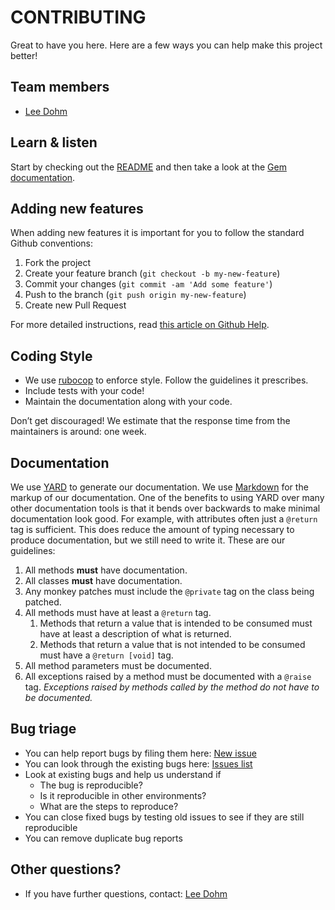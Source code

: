 # CONTRIBUTING

Great to have you here. Here are a few ways you can help make this project better!

## Team members

* [Lee Dohm](https://github.com/lee-dohm)

## Learn & listen

Start by checking out the [README](README.md) and then take a look at the [Gem documentation](http://rubydoc.info/gems/kangaruby/frames).

## Adding new features

When adding new features it is important for you to follow the standard Github conventions:

1. Fork the project
2. Create your feature branch (`git checkout -b my-new-feature`)
3. Commit your changes (`git commit -am 'Add some feature'`)
4. Push to the branch (`git push origin my-new-feature`)
5. Create new Pull Request

For more detailed instructions, read [this article on Github Help](https://help.github.com/articles/creating-a-pull-request).

## Coding Style

* We use [rubocop](http://batsov.com/rubocop/) to enforce style.  Follow the guidelines it prescribes.
* Include tests with your code!
* Maintain the documentation along with your code.

Don’t get discouraged! We estimate that the response time from the maintainers is around: one week.

## Documentation

We use [YARD][yard] to generate our documentation. We use [Markdown][markdown] for the markup of our documentation. One of the benefits to using YARD over many other documentation tools is that it bends over backwards to make minimal documentation look good. For example, with attributes often just a `@return` tag is sufficient. This does reduce the amount of typing necessary to produce documentation, but we still need to write it. These are our guidelines:

1. All methods **must** have documentation.
1. All classes **must** have documentation.
1. Any monkey patches must include the `@private` tag on the class being patched.
1. All methods must have at least a `@return` tag.
    1. Methods that return a value that is intended to be consumed must have at least a description of what is returned.
    1. Methods that return a value that is not intended to be consumed must have a `@return [void]` tag.
1. All method parameters must be documented.
1. All exceptions raised by a method must be documented with a `@raise` tag. *Exceptions raised by methods called by the method do not have to be documented.*

## Bug triage

* You can help report bugs by filing them here: [New issue](https://github.com/lee-dohm/kangaruby/issues/new)
* You can look through the existing bugs here: [Issues list](https://github.com/lee-dohm/kangaruby/issues)
* Look at existing bugs and help us understand if
    * The bug is reproducible?
    * Is it reproducible in other environments?
    * What are the steps to reproduce?
* You can close fixed bugs by testing old issues to see if they are still reproducible
* You can remove duplicate bug reports

<!--
## Beta testing

This section explains if your project needs beta testing. Explain why early releases require heavy testing and how they can help with specially across browsers and on different hardware.

* For our project you can find the roadmap and features that require testing from here:

## Translations

This section includes any instructions or translation needs your project has.

* You can help us translate our project here:

## Documentation

This section includes any help you need with the documentation and where it can be found. Code needs explanation, and sometimes those who know the code well have trouble explaining it to someone just getting into it.

* Help us with documentation here

## Community

This section includes ideas on how non-developers can help with the project. Here's a few examples:

* You can help us answer questions our users have here:
* You can help build and design our website here:
* You can help write blog posts about the project by:
* You can help with newsletters and internal communications by:

* Create an example of the project in real world by building something or
showing what others have built.
* Write about other people’s projects based on this project. Show how
it’s used in daily life. Take screenshots and make videos!

## Your first bugfix

This section should help a person get started with their very first bug fix and thinking through the problem.
-->

## Other questions?

* If you have further questions, contact: [Lee Dohm](https://github.com/lee-dohm)

[markdown]: http://daringfireball.net/projects/markdown/syntax
[yard]: http://www.yardoc.org
